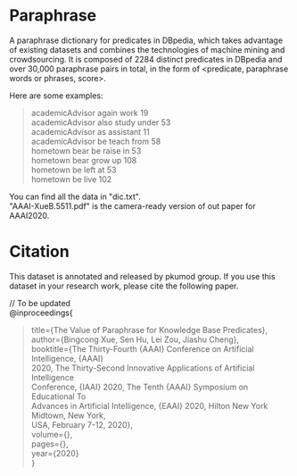 # Paraphrase
A paraphrase dictionary for predicates in DBpedia, which takes advantage of existing datasets and combines the technologies of machine mining and crowdsourcing. It is composed of 2284 distinct predicates in DBpedia and over 30,000 paraphrase pairs in total, in the form of <predicate, paraphrase words or phrases, score>.  

Here are some examples:  
>academicAdvisor	again work	19  
>academicAdvisor	also study under	53  
>academicAdvisor	as assistant	11  
>academicAdvisor	be teach from	58  
>hometown	bear be raise in	53  
>hometown	bear grow up	108  
>hometown	be left at	53  
>hometown	be live	102  

You can find all the data in "dic.txt".  
"AAAI-XueB.5511.pdf" is the camera-ready version of out paper for AAAI2020.
  
# Citation
This dataset is annotated and released by pkumod group. If you use this dataset in your research work, please cite the following paper.

// To be updated  
@inproceedings{  
>title={The Value of Paraphrase for Knowledge Base Predicates},  
>author={Bingcong Xue, Sen Hu, Lei Zou, Jiashu Cheng},  
>booktitle={The Thirty-Fourth {AAAI} Conference on Artificial Intelligence, {AAAI}  
>  2020, The Thirty-Second Innovative Applications of Artificial Intelligence  
>  Conference, {IAAI} 2020, The Tenth {AAAI} Symposium on Educational To   
>  Advances in Artificial Intelligence, {EAAI} 2020, Hilton New York Midtown, New York,  
>  USA, February 7-12, 2020},  
>volume={},  
>pages={},  
>year={2020}  
}
